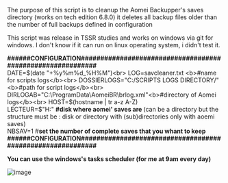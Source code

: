 The purpose of this script is to cleanup the Aomei Backupper's saves directory (works on tech edition 6.8.0)
it deletes all backup files older than the number of full backups defined in configuration 

This script was release in TSSR studies and works on windows via git for windows.
I don't know if it can run on linux operating system, i didn't test it.

<b>######CONFIGURATION###########################################################</b><br>
DATE=$(date "+%y%m%d_%H%M")<br>
LOG=savcleaner.txt <b>#name for scripts logs</b><br>
DOSSIERLOGS="C:/SCRIPTS LOGS DIRECTORY/"<b>#path for script logs</b><br>
DIRLOGAB="C:\ProgramData\AomeiBR\brlog.xml"<b>#directory of Aomei logs</b><br>
HOST=$(hostname | tr a-z A-Z) <br>
LECTEUR=$"H:" <b>#disk where aomei' saves are </b> (can be a directory but the structure must be : disk or directory with (sub)directories only with aoemi saves) <br>
NBSAV=1 #<b>set the number of complete saves that you whant to keep</b><br>
<b>######CONFIGURATION###########################################################</b><br>

<b>You can use the windows's tasks scheduler (for me at 9am every day) </b>

![image](https://github.com/u2pitchjami/clean_sav_tssr6/assets/149841209/49c8338c-422f-4f43-ab49-e7c6b4c247c5)
